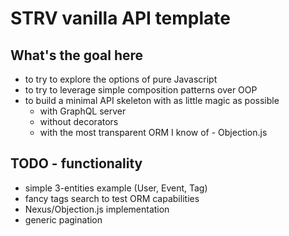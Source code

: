# STRV vanilla API template

## What's the goal here

- to try to explore the options of pure Javascript
- to try to leverage simple composition patterns over OOP
- to build a minimal API skeleton with as little magic as possible
  - with GraphQL server
  - without decorators
  - with the most transparent ORM I know of - Objection.js

## TODO - functionality

- simple 3-entities example (User, Event, Tag)
- fancy tags search to test ORM capabilities
- Nexus/Objection.js implementation
- generic pagination
